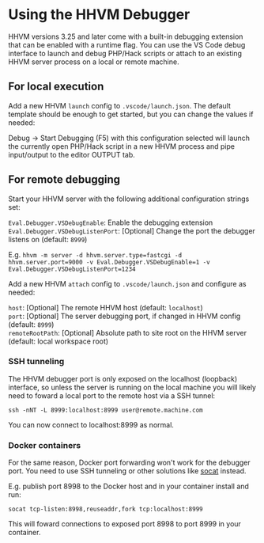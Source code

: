 # Using the HHVM Debugger

HHVM versions 3.25 and later come with a built-in debugging extension that can be enabled with a runtime flag. You can use the VS Code debug interface to launch and debug PHP/Hack scripts or attach to an existing HHVM server process on a local or remote machine.

## For local execution

Add a new HHVM `launch` config to `.vscode/launch.json`. The default template should be enough to get started, but you can change the values if needed:

Debug -> Start Debugging (F5) with this configuration selected will launch the currently open PHP/Hack script in a new HHVM process and pipe input/output to the editor OUTPUT tab.

## For remote debugging

Start your HHVM server with the following additional configuration strings set:

`Eval.Debugger.VSDebugEnable`: Enable the debugging extension  
`Eval.Debugger.VSDebugListenPort`: [Optional] Change the port the debugger listens on (default: `8999`)  

E.g. `hhvm -m server -d hhvm.server.type=fastcgi -d hhvm.server.port=9000 -v Eval.Debugger.VSDebugEnable=1 -v Eval.Debugger.VSDebugListenPort=1234`

Add a new HHVM `attach` config to `.vscode/launch.json` and configure as needed:

`host`: [Optional] The remote HHVM host (default: `localhost`)  
`port`: [Optional] The server debugging port, if changed in HHVM config (default: `8999`)  
`remoteRootPath`: [Optional] Absolute path to site root on the HHVM server (default: local workspace root)

### SSH tunneling

The HHVM debugger port is only exposed on the localhost (loopback) interface, so unless the server is running on the local machine you will likely need to foward a local port to the remote host via a SSH tunnel:

`ssh -nNT -L 8999:localhost:8999 user@remote.machine.com`

You can now connect to localhost:8999 as normal.

### Docker containers

For the same reason, Docker port forwarding won't work for the debugger port. You need to use SSH tunneling or other solutions like [socat](http://www.dest-unreach.org/socat/) instead.

E.g. publish port 8998 to the Docker host and in your container install and run:

`socat tcp-listen:8998,reuseaddr,fork tcp:localhost:8999`

This will foward connections to exposed port 8998 to port 8999 in your container.
